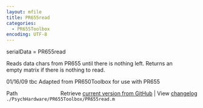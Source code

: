 ```yaml
---
layout: mfile
title: PR655read
categories:
  - PR655Toolbox
encoding: UTF-8
---
```


serialData = PR655read  

Reads data chars from PR655 until there is nothing left.  Returns an  
empty matrix if there is nothing to read.  

01/16/09    tbc   Adapted from PR650Toolbox for use with PR655  



<div class="code_header" style="text-align:right;">
  <span style="float:left;">Path&nbsp;&nbsp;</span> <span class="counter">Retrieve <a href=
  "https://raw.github.com/Psychtoolbox-3/Psychtoolbox-3/beta/./PsychHardware/PR655Toolbox/PR655read.m">current version from GitHub</a> | View <a href=
  "https://github.com/Psychtoolbox-3/Psychtoolbox-3/commits/beta/./PsychHardware/PR655Toolbox/PR655read.m">changelog</a></span>
</div>
<div class="code">
  <code>./PsychHardware/PR655Toolbox/PR655read.m</code>
</div>
